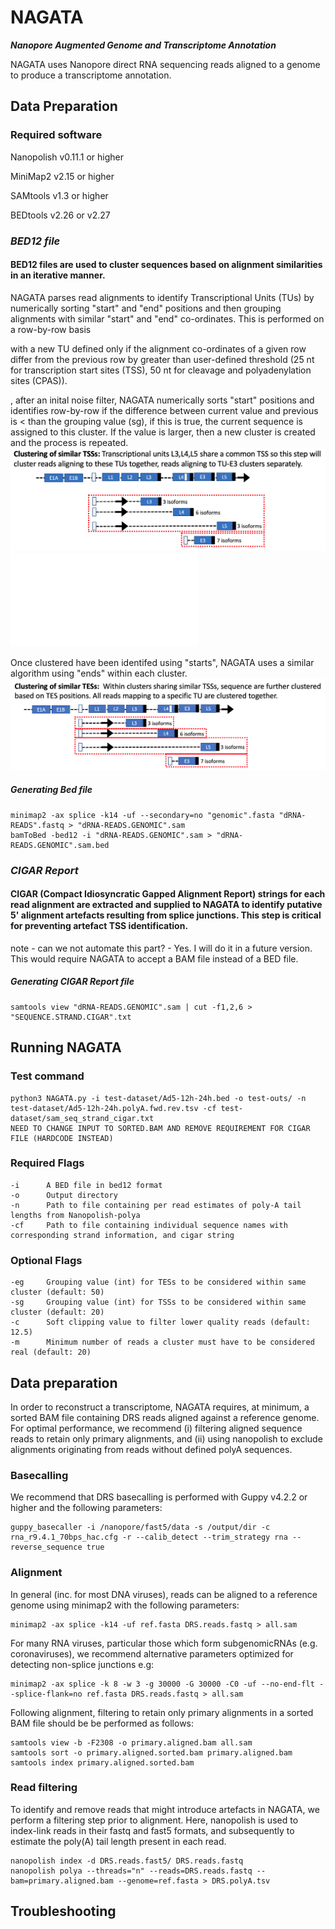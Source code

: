 # NAGATA
***Nanopore Augmented Genome and Transcriptome Annotation***

NAGATA uses Nanopore direct RNA sequencing reads aligned to a genome to produce a transcriptome annotation.
## Data Preparation
### Required software
Nanopolish v0.11.1 or higher

MiniMap2 v2.15 or higher

SAMtools v1.3 or higher

BEDtools v2.26 or v2.27

### ***BED12 file***

#### BED12 files are used to cluster sequences based on alignment similarities in an iterative manner. 
NAGATA parses read alignments to identify Transcriptional Units (TUs) by numerically sorting "start" and "end" positions and then grouping alignments with similar "start" and "end" co-ordinates. This is performed on a row-by-row basis 

with a new TU defined only if the alignment co-ordinates of a given row differ from the previous row by greater than user-defined threshold (25 nt for transcription start sites (TSS), 50 nt for cleavage and polyadenylation sites (CPAS)). 

, after an inital noise filter, NAGATA numerically sorts "start" positions and identifies row-by-row if the difference between current value and previous is < than the grouping value (sg), if this is true, the current sequence is assigned to this cluster. If the value is larger, then a new cluster is created and the process is repeated. 
![TSS-example](/modules/TSS-example.png)
![Algorithm example](/modules/Grouping-TSS.pdf)

Once clustered have been identifed using "starts", NAGATA uses a similar algorithm using "ends" within each cluster.
![TES-example](/modules/TES-example.png)
##### Generating Bed file
```
minimap2 -ax splice -k14 -uf --secondary=no "genomic".fasta "dRNA-READS".fastq > "dRNA-READS.GENOMIC".sam
bamToBed -bed12 -i "dRNA-READS.GENOMIC".sam > "dRNA-READS.GENOMIC".sam.bed
```

### ***CIGAR Report***
#### CIGAR (Compact Idiosyncratic Gapped Alignment Report) strings for each read alignment are extracted and supplied to NAGATA to identify putative 5' alignment artefacts resulting from splice junctions. This step is critical for preventing artefact TSS identification.
note - can we not automate this part? - Yes. I will do it in a future version. This would require NAGATA to accept a BAM file instead of a BED file.

##### Generating CIGAR Report file
```
samtools view "dRNA-READS.GENOMIC".sam | cut -f1,2,6 > "SEQUENCE.STRAND.CIGAR".txt
```


## Running NAGATA
### Test command
```
python3 NAGATA.py -i test-dataset/Ad5-12h-24h.bed -o test-outs/ -n test-dataset/Ad5-12h-24h.polyA.fwd.rev.tsv -cf test-dataset/sam_seq_strand_cigar.txt
NEED TO CHANGE INPUT TO SORTED.BAM AND REMOVE REQUIREMENT FOR CIGAR FILE (HARDCODE INSTEAD)
```
### Required Flags
```
-i      A BED file in bed12 format
-o      Output directory 
-n      Path to file containing per read estimates of poly-A tail lengths from Nanopolish-polya
-cf     Path to file containing individual sequence names with corresponding strand information, and cigar string
```
### Optional Flags
```
-eg     Grouping value (int) for TESs to be considered within same cluster (default: 50)
-sg     Grouping value (int) for TSSs to be considered within same cluster (default: 20)
-c      Soft clipping value to filter lower quality reads (default: 12.5)
-m      Minimum number of reads a cluster must have to be considered real (default: 20)
```


## Data preparation
In order to reconstruct a transcriptome, NAGATA requires, at minimum, a sorted BAM file containing DRS reads aligned against a reference genome. For optimal performance, we recommend (i) filtering aligned sequence reads to retain only primary alignments, and (ii) using nanopolish to exclude alignments originating from reads without defined polyA sequences.

### Basecalling
We recommend that DRS basecalling is performed with Guppy v4.2.2 or higher and the following parameters:
```
guppy_basecaller -i /nanopore/fast5/data -s /output/dir -c rna_r9.4.1_70bps_hac.cfg -r --calib_detect --trim_strategy rna --reverse_sequence true 
```

### Alignment
In general (inc. for most DNA viruses), reads can be aligned to a reference genome using minimap2 with the following parameters:
```
minimap2 -ax splice -k14 -uf ref.fasta DRS.reads.fastq > all.sam
```
For many RNA viruses, particular those which form subgenomicRNAs (e.g. coronaviruses), we recommend alternative parameters optimized for detecting non-splice junctions e.g:
```
minimap2 -ax splice -k 8 -w 3 -g 30000 -G 30000 -C0 -uf --no-end-flt --splice-flank=no ref.fasta DRS.reads.fastq > all.sam
```
Following alignment, filtering to retain only primary alignments in a sorted BAM file should be be performed as follows:
```
samtools view -b -F2308 -o primary.aligned.bam all.sam
samtools sort -o primary.aligned.sorted.bam primary.aligned.bam
samtools index primary.aligned.sorted.bam
```

### Read filtering
To identify and remove reads that might introduce artefacts in NAGATA, we perform a filtering step prior to alignment. Here, nanopolish is used to index-link reads in their fastq and fast5 formats, and subsequently to estimate the poly(A) tail length present in each read. 
```
nanopolish index -d DRS.reads.fast5/ DRS.reads.fastq
nanopolish polya --threads="n" --reads=DRS.reads.fastq --bam=primary.aligned.bam --genome=ref.fasta > DRS.polyA.tsv
```




## Troubleshooting


